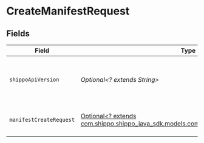 # CreateManifestRequest


## Fields

| Field                                                                                                                                      | Type                                                                                                                                       | Required                                                                                                                                   | Description                                                                                                                                | Example                                                                                                                                    |
| ------------------------------------------------------------------------------------------------------------------------------------------ | ------------------------------------------------------------------------------------------------------------------------------------------ | ------------------------------------------------------------------------------------------------------------------------------------------ | ------------------------------------------------------------------------------------------------------------------------------------------ | ------------------------------------------------------------------------------------------------------------------------------------------ |
| `shippoApiVersion`                                                                                                                         | *Optional<? extends String>*                                                                                                               | :heavy_minus_sign:                                                                                                                         | String used to pick a non-default API version to use                                                                                       | 2018-02-08                                                                                                                                 |
| `manifestCreateRequest`                                                                                                                    | [Optional<? extends com.shippo.shippo_java_sdk.models.components.ManifestCreateRequest>](../../models/components/ManifestCreateRequest.md) | :heavy_minus_sign:                                                                                                                         | Manifest details and contact info.                                                                                                         |                                                                                                                                            |